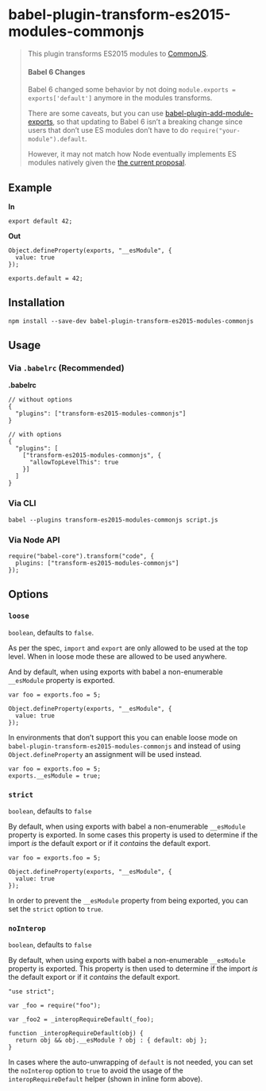 babel-plugin-transform-es2015-modules-commonjs
==============================================

> This plugin transforms ES2015 modules to [CommonJS](http://wiki.commonjs.org/wiki/Modules/1.1).
>
> #### Babel 6 Changes
>
> Babel 6 changed some behavior by not doing `module.exports = exports['default']` anymore in the modules transforms.
>
> There are some caveats, but you can use [babel-plugin-add-module-exports](https://www.npmjs.com/package/babel-plugin-add-module-exports), so that updating to Babel 6 isn’t a breaking change since users that don’t use ES modules don’t have to do `require("your-module").default`.
>
> However, it may not match how Node eventually implements ES modules natively given the [the current proposal](https://github.com/nodejs/node-eps/blob/master/002-es-modules.md#46-es-consuming-commonjs).

Example
-------

**In**

    export default 42;

**Out**

    Object.defineProperty(exports, "__esModule", {
      value: true
    });

    exports.default = 42;

Installation
------------

    npm install --save-dev babel-plugin-transform-es2015-modules-commonjs

Usage
-----

### Via `.babelrc` (Recommended)

**.babelrc**

    // without options
    {
      "plugins": ["transform-es2015-modules-commonjs"]
    }

    // with options
    {
      "plugins": [
        ["transform-es2015-modules-commonjs", {
          "allowTopLevelThis": true
        }]
      ]
    }

### Via CLI

    babel --plugins transform-es2015-modules-commonjs script.js

### Via Node API

    require("babel-core").transform("code", {
      plugins: ["transform-es2015-modules-commonjs"]
    });

Options
-------

### `loose`

`boolean`, defaults to `false`.

As per the spec, `import` and `export` are only allowed to be used at the top level. When in loose mode these are allowed to be used anywhere.

And by default, when using exports with babel a non-enumerable `__esModule` property is exported.

    var foo = exports.foo = 5;

    Object.defineProperty(exports, "__esModule", {
      value: true
    });

In environments that don’t support this you can enable loose mode on `babel-plugin-transform-es2015-modules-commonjs` and instead of using `Object.defineProperty` an assignment will be used instead.

    var foo = exports.foo = 5;
    exports.__esModule = true;

### `strict`

`boolean`, defaults to `false`

By default, when using exports with babel a non-enumerable `__esModule` property is exported. In some cases this property is used to determine if the import *is* the default export or if it *contains* the default export.

    var foo = exports.foo = 5;

    Object.defineProperty(exports, "__esModule", {
      value: true
    });

In order to prevent the `__esModule` property from being exported, you can set the `strict` option to `true`.

### `noInterop`

`boolean`, defaults to `false`

By default, when using exports with babel a non-enumerable `__esModule` property is exported. This property is then used to determine if the import *is* the default export or if it *contains* the default export.

    "use strict";

    var _foo = require("foo");

    var _foo2 = _interopRequireDefault(_foo);

    function _interopRequireDefault(obj) {
      return obj && obj.__esModule ? obj : { default: obj };
    }

In cases where the auto-unwrapping of `default` is not needed, you can set the `noInterop` option to `true` to avoid the usage of the `interopRequireDefault` helper (shown in inline form above).
